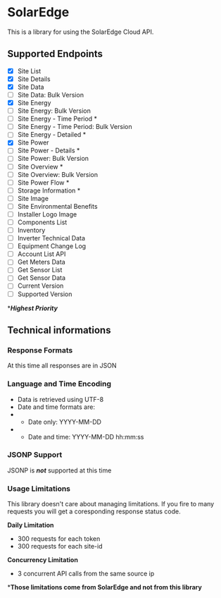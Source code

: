 # SolarEdge
This is a library for using the SolarEdge Cloud API.

## Supported Endpoints
- [x] Site List
- [x] Site Details
- [x] Site Data
- [ ] Site Data: Bulk Version
- [x] Site Energy
- [ ] Site Energy: Bulk Version
- [ ] Site Energy - Time Period *
- [ ] Site Energy - Time Period: Bulk Version
- [ ] Site Energy - Detailed *
- [x] Site Power
- [ ] Site Power - Details *
- [ ] Site Power: Bulk Version
- [ ] Site Overview *
- [ ] Site Overview: Bulk Version
- [ ] Site Power Flow *
- [ ] Storage Information *
- [ ] Site Image
- [ ] Site Environmental Benefits
- [ ] Installer Logo Image
- [ ] Components List
- [ ] Inventory
- [ ] Inverter Technical Data
- [ ] Equipment Change Log
- [ ] Account List API
- [ ] Get Meters Data
- [ ] Get Sensor List
- [ ] Get Sensor Data
- [ ] Current Version
- [ ] Supported Version

****Highest Priority***

## Technical informations
### Response Formats
At this time all responses are in JSON

### Language and Time Encoding
- Data is retrieved using UTF-8
- Date and time formats are:
- - Date only: YYYY-MM-DD
- - Date and time: YYYY-MM-DD hh:mm:ss

### JSONP Support
JSONP is ***not*** supported at this time

### Usage Limitations
This library doesn't care about managing limitations.
If you fire to many requests you will get a coresponding response status code.

**Daily Limitation**
- 300 requests for each token
- 300 requests for each site-id

**Concurrency Limitation**
- 3 concurrent API calls from the same source ip

***Those limitations come from SolarEdge and not from this library**